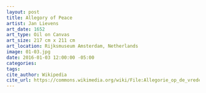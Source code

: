 ```yaml
---
layout: post
title: Allegory of Peace
artist: Jan Lievens
art_date: 1652
art_type: Oil on Canvas
art_size: 217 cm x 211 cm
art_location: Rijksmuseum Amsterdam, Netherlands
image: 01-03.jpg
date: 2016-01-03 12:00:00 -05:00
categories:
tags:
cite_author: Wikipedia
cite_url: https://commons.wikimedia.org/wiki/File:Allegorie_op_de_vrede_Rijksmuseum_SK-A-612.jpeg
---
```

